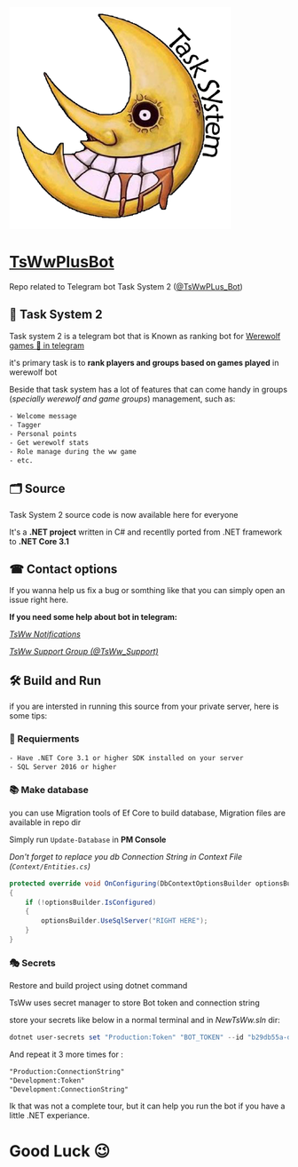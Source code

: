 ![TsWwLogo](TsWwLogo.PNG)

# [TsWwPlusBot](https://t.me/tswwplus_bot)
Repo related to Telegram bot Task System 2 ([@TsWwPLus_Bot](https://t.me/tswwplus_bot))

## 🌙 Task System 2
Task system 2 is a telegram bot that is Known as ranking bot for [Werewolf games 🐺 in telegram](https://t.me/werewolfbot)

it's primary task is to **rank players and groups based on games played** in werewolf bot

Beside that task system has a lot of features that can come handy in groups (_specially werewolf and game groups_) management, such as:

    - Welcome message
    - Tagger
    - Personal points
    - Get werewolf stats
    - Role manage during the ww game
    - etc.

## 🗂 Source
Task System 2 source code is now available here for everyone

It's a **.NET project** written in C# and recentlly ported from .NET framework to **.NET Core 3.1**

## ☎ Contact options
If you wanna help us fix a bug or somthing like that you can simply open an issue right here.

**If you need some help about bot in telegram:**

_[TsWw Notifications](https://t.me/tsww_channel)_

_[TsWw Support Group (@TsWw\_Support)](https://t.me/tsww_support)_


## 🛠 Build and Run
if you are intersted in running this source from your private server, here is some tips:

### 🧱 Requierments
    - Have .NET Core 3.1 or higher SDK installed on your server
    - SQL Server 2016 or higher

### 📚 Make database
you can use Migration tools of Ef Core to build database, Migration files are available in repo dir

Simply run `Update-Database` in **PM Console**

_Don't forget to replace you db Connection String in Context File (`Context/Entities.cs`)_
```cs
protected override void OnConfiguring(DbContextOptionsBuilder optionsBuilder)
{
    if (!optionsBuilder.IsConfigured)
    {
        optionsBuilder.UseSqlServer("RIGHT HERE");
    }
}
```

### 🎭 Secrets
Restore and build project using dotnet command

TsWw uses secret manager to store Bot token and connection string

store your secrets like below in a normal terminal and in _NewTsWw.sln_ dir:

```powershell
dotnet user-secrets set "Production:Token" "BOT_TOKEN" --id "b29db55a-d376-4865-858f-b6a871f4ff9a"
```

And repeat it 3 more times for :

    "Production:ConnectionString"
    "Development:Token"
    "Development:ConnectionString"

Ik that was not a complete tour, but it can help you run the bot if you have a little .NET experiance.

# Good Luck 😉














